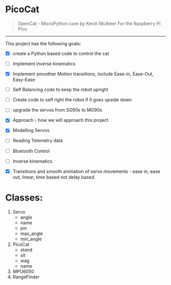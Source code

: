 # PicoCat
>OpenCat - MicroPython core by Kevin McAleer
For the Raspberry Pi Pico

---

This project has the following goals:
- [x] create a Python based code to control the cat
- [ ] Implement inverse kinematics
- [x] Implement smoother Motion transitions, include Ease-in, Ease-Out, Easy-Ease
- [ ] Self Balancing code to keep the robot upright
- [ ] Create code to self right the robot if it goes upside down
- [ ] upgrade the servos from SG90s to MG90s

- [x] Approach - how we will approach this project
- [x] Modelling Servos
- [ ] Reading Telemetry data
- [ ] Bluetooth Control
- [ ] Inverse kinematics
- [x] Transitions and smooth animation of servo movements - ease in, ease out, linear, time based not delay based.

# Classes:
1. Servo
    - angle
    - name
    - pin
    - max_angle
    - min_angle
1. PicoCat
    - stand
    - sit
    - wag
    - name
1. MPU6050
1. RangeFinder
